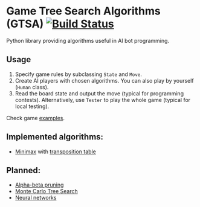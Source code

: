 # Game Tree Search Algorithms (GTSA) [![Build Status](https://travis-ci.org/AdamStelmaszczyk/gtsa.svg?branch=master)](https://travis-ci.org/AdamStelmaszczyk/gtsa)

Python library providing algorithms useful in AI bot programming.

Usage
---

1. Specify game rules by subclassing `State` and `Move`. 
2. Create AI players with chosen algorithms. You can also play by yourself (`Human` class).
3. Read the board state and output the move (typical for programming contests). 
Alternatively, use `Tester` to play the whole game (typical for local testing).

Check game [examples](https://github.com/AdamStelmaszczyk/gtsa/blob/master/examples/README.md). 

Implemented algorithms:
---

- [Minimax](https://en.wikipedia.org/wiki/Minimax) with [transposition table](https://en.wikipedia.org/wiki/Transposition_table)

Planned:
---

- [Alpha-beta pruning](https://en.wikipedia.org/wiki/Alpha%E2%80%93beta_pruning)
- [Monte Carlo Tree Search](https://en.wikipedia.org/wiki/Monte_Carlo_tree_search)
- [Neural networks](https://en.wikipedia.org/wiki/Artificial_neural_network)
